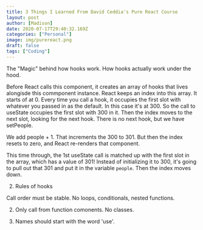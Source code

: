 ```yaml
---
title: 3 Things I Learned From David Ceddia's Pure React Course
layout: post
author: [Madison]
date: 2020-07-17T29:40:32.169Z
categories: ["Personal"]
image: img/purereact.png
draft: false
tags: ["Coding"]
---
```


The "Magic" behind how hooks work.
How hooks actually work under the hood.

Before React calls this component, it creates an array of hooks that lives alongisde this commponent instance. React keeps an index into this array. It starts of at 0. Every time you call a hook, it occupies the first slot with whatever you passed in as the default. In this case it's at 300. So the call to useState occupies the first slot with 300 in it. Then the index moves to the next slot, looking for the next hook. There is no next hook, but we have setPeople.

We add people + 1. That increments the 300 to 301. But then the index resets to zero, and React re-renders that component. 

This time through, the 1st useState call is matched up with the first slot in the array, which has a value of 301! Instead of initializing it to 300, it's going to pull out that 301 and put it in the variable `people`. Then the index moves down.


2. Rules of hooks


Call order must be stable.
No loops, conditionals, nested functions.

2. Only call from function comonents. No classes.

3. Names should start with the word 'use'.